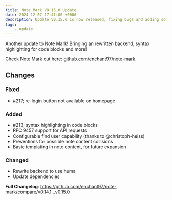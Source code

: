 ```yaml
---
title: Note Mark V0.15.0 Update
date: 2024-12-07 17:41:00 +0000
description: Update V0.15.0 is now released, fixing bugs and adding some new features
tags:
    - update
---
```


Another update to Note Mark! Bringing an rewritten backend, syntax highlighting for code blocks and more!

Check Note Mark out here: [github.com/enchant97/note-mark](https://github.com/enchant97/note-mark).

## Changes
### Fixed
- #217; re-login button not available on homepage
### Added
- #213; syntax highlighting in code blocks
- RFC 9457 support for API requests
- Configurable find user capability (thanks to @christoph-heiss)
- Preventions for possible note content collisions
- Basic templating in note content, for future expansion
### Changed
- Rewrite backend to use huma
- Update dependencies

**Full Changelog**: https://github.com/enchant97/note-mark/compare/v0.14.1...v0.15.0

